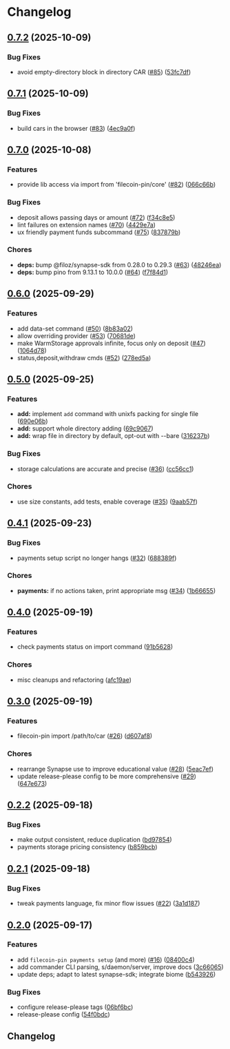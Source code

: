 # Changelog

## [0.7.2](https://github.com/filecoin-project/filecoin-pin/compare/v0.7.1...v0.7.2) (2025-10-09)


### Bug Fixes

* avoid empty-directory block in directory CAR ([#85](https://github.com/filecoin-project/filecoin-pin/issues/85)) ([53fc7df](https://github.com/filecoin-project/filecoin-pin/commit/53fc7df58e5c31bfc72dd13e108d376ce7fdd2a4))

## [0.7.1](https://github.com/filecoin-project/filecoin-pin/compare/v0.7.0...v0.7.1) (2025-10-09)


### Bug Fixes

* build cars in the browser ([#83](https://github.com/filecoin-project/filecoin-pin/issues/83)) ([4ec9a0f](https://github.com/filecoin-project/filecoin-pin/commit/4ec9a0f97a6f5763fa441c6b126f43f280673247))

## [0.7.0](https://github.com/filecoin-project/filecoin-pin/compare/v0.6.0...v0.7.0) (2025-10-08)


### Features

* provide lib access via import from 'filecoin-pin/core' ([#82](https://github.com/filecoin-project/filecoin-pin/issues/82)) ([066c66b](https://github.com/filecoin-project/filecoin-pin/commit/066c66b7b4660a62fa74ec6c8b25b620c2d7b09e))


### Bug Fixes

* deposit allows passing days or amount ([#72](https://github.com/filecoin-project/filecoin-pin/issues/72)) ([f34c8e5](https://github.com/filecoin-project/filecoin-pin/commit/f34c8e5f362ad6726090a87d88a5c7c7362f8471))
* lint failures on extension names ([#70](https://github.com/filecoin-project/filecoin-pin/issues/70)) ([4429e7a](https://github.com/filecoin-project/filecoin-pin/commit/4429e7acb912a9a86ad870779d161639fe6ee710))
* ux friendly payment funds subcommand ([#75](https://github.com/filecoin-project/filecoin-pin/issues/75)) ([837879b](https://github.com/filecoin-project/filecoin-pin/commit/837879b8f23a49a62dd2c9ac3c5d33b8bd3ae79c))


### Chores

* **deps:** bump @filoz/synapse-sdk from 0.28.0 to 0.29.3 ([#63](https://github.com/filecoin-project/filecoin-pin/issues/63)) ([48246ea](https://github.com/filecoin-project/filecoin-pin/commit/48246ea198261929520c73a7ce4aefe5ad6e3b54))
* **deps:** bump pino from 9.13.1 to 10.0.0 ([#64](https://github.com/filecoin-project/filecoin-pin/issues/64)) ([f7f84d1](https://github.com/filecoin-project/filecoin-pin/commit/f7f84d1b59732ac42807f8456261491eac6ab526))

## [0.6.0](https://github.com/filecoin-project/filecoin-pin/compare/v0.5.0...v0.6.0) (2025-09-29)


### Features

* add data-set command ([#50](https://github.com/filecoin-project/filecoin-pin/issues/50)) ([8b83a02](https://github.com/filecoin-project/filecoin-pin/commit/8b83a022432f0fd2fc12a0117e565265273b2fbd))
* allow overriding provider ([#53](https://github.com/filecoin-project/filecoin-pin/issues/53)) ([70681de](https://github.com/filecoin-project/filecoin-pin/commit/70681de574e0ac4a4619efa499af81086ac2da6f))
* make WarmStorage approvals infinite, focus only on deposit ([#47](https://github.com/filecoin-project/filecoin-pin/issues/47)) ([1064d78](https://github.com/filecoin-project/filecoin-pin/commit/1064d78b86fa55a3d1b850a898703683a1172700))
* status,deposit,withdraw cmds ([#52](https://github.com/filecoin-project/filecoin-pin/issues/52)) ([278ed5a](https://github.com/filecoin-project/filecoin-pin/commit/278ed5a5ae54aa8cc068083e0a884fdebebf5fdf))

## [0.5.0](https://github.com/filecoin-project/filecoin-pin/compare/v0.4.1...v0.5.0) (2025-09-25)


### Features

* **add:** implement `add` command with unixfs packing for single file ([690e06b](https://github.com/filecoin-project/filecoin-pin/commit/690e06b5cc2a9d4334626aa0aff2c2c9dcfae3be))
* **add:** support whole directory adding ([69c9067](https://github.com/filecoin-project/filecoin-pin/commit/69c90672e8f18e1f4f8a61e0e65893144c228eac))
* **add:** wrap file in directory by default, opt-out with --bare ([316237b](https://github.com/filecoin-project/filecoin-pin/commit/316237bc4362f2afb14cdcd16f7283ee10a4e455))


### Bug Fixes

* storage calculations are accurate and precise ([#36](https://github.com/filecoin-project/filecoin-pin/issues/36)) ([cc56cc1](https://github.com/filecoin-project/filecoin-pin/commit/cc56cc1ab1cfbf039f2f323498a6230f5d0dc5f1))


### Chores

* use size constants, add tests, enable coverage ([#35](https://github.com/filecoin-project/filecoin-pin/issues/35)) ([9aab57f](https://github.com/filecoin-project/filecoin-pin/commit/9aab57fae4e17ab702c12079eca3d82a7307b5c4))

## [0.4.1](https://github.com/filecoin-project/filecoin-pin/compare/v0.4.0...v0.4.1) (2025-09-23)


### Bug Fixes

* payments setup script no longer hangs ([#32](https://github.com/filecoin-project/filecoin-pin/issues/32)) ([688389f](https://github.com/filecoin-project/filecoin-pin/commit/688389f5e57d68ed1f46dba37463343a7e1fde31))


### Chores

* **payments:** if no actions taken, print appropriate msg ([#34](https://github.com/filecoin-project/filecoin-pin/issues/34)) ([1b66655](https://github.com/filecoin-project/filecoin-pin/commit/1b6665513bddf354854581db0b67d8dcc1706380))

## [0.4.0](https://github.com/filecoin-project/filecoin-pin/compare/v0.3.0...v0.4.0) (2025-09-19)


### Features

* check payments status on import command ([91b5628](https://github.com/filecoin-project/filecoin-pin/commit/91b56284a25e186cf69d3c4e03fbd474073c95ba))


### Chores

* misc cleanups and refactoring ([afc19ae](https://github.com/filecoin-project/filecoin-pin/commit/afc19ae17f5b03e534ec5d747ba1212fba7e613e))

## [0.3.0](https://github.com/filecoin-project/filecoin-pin/compare/v0.2.2...v0.3.0) (2025-09-19)


### Features

* filecoin-pin import /path/to/car ([#26](https://github.com/filecoin-project/filecoin-pin/issues/26)) ([d607af8](https://github.com/filecoin-project/filecoin-pin/commit/d607af82eeae1c5940b17abfbc2b6ecb7f34ecc0))


### Chores

* rearrange Synapse use to improve educational value ([#28](https://github.com/filecoin-project/filecoin-pin/issues/28)) ([5eac7ef](https://github.com/filecoin-project/filecoin-pin/commit/5eac7ef00b8812b848f5358a9a147bce64b56c3f))
* update release-please config to be more comprehensive ([#29](https://github.com/filecoin-project/filecoin-pin/issues/29)) ([647e673](https://github.com/filecoin-project/filecoin-pin/commit/647e673b9113a9fe7c77ff0932c8db80aec40584))

## [0.2.2](https://github.com/filecoin-project/filecoin-pin/compare/v0.2.1...v0.2.2) (2025-09-18)


### Bug Fixes

* make output consistent, reduce duplication ([bd97854](https://github.com/filecoin-project/filecoin-pin/commit/bd97854f27132ed187a9f78eeb04c14ba662dd32))
* payments storage pricing consistency ([b859bcb](https://github.com/filecoin-project/filecoin-pin/commit/b859bcbc99cce48f5dc1b9f1c2dc8ca8691cda94))

## [0.2.1](https://github.com/filecoin-project/filecoin-pin/compare/v0.2.0...v0.2.1) (2025-09-18)


### Bug Fixes

* tweak payments language, fix minor flow issues ([#22](https://github.com/filecoin-project/filecoin-pin/issues/22)) ([3a1d187](https://github.com/filecoin-project/filecoin-pin/commit/3a1d187f2f8f848cbc52c2316deab4fa3641aead))

## [0.2.0](https://github.com/filecoin-project/filecoin-pin/compare/v0.1.0...v0.2.0) (2025-09-17)


### Features

* add `filecoin-pin payments setup` (and more) ([#16](https://github.com/filecoin-project/filecoin-pin/issues/16)) ([08400c4](https://github.com/filecoin-project/filecoin-pin/commit/08400c4835aa075b4e940dba9f7bd242dbe74479))
* add commander CLI parsing, s/daemon/server, improve docs ([3c66065](https://github.com/filecoin-project/filecoin-pin/commit/3c66065b7ca76e7c944ca2a22a17092b4d650b86))
* update deps; adapt to latest synapse-sdk; integrate biome ([b543926](https://github.com/filecoin-project/filecoin-pin/commit/b543926a47c92a43eabe724993036f81a7008c0f))


### Bug Fixes

* configure release-please tags ([06bf6bc](https://github.com/filecoin-project/filecoin-pin/commit/06bf6bc9589cf6d293ca7deeb9afc0ea7bbc72c4))
* release-please config ([54f0bdc](https://github.com/filecoin-project/filecoin-pin/commit/54f0bdce2b65d4153ca2e1d3a048849c190ee76e))

## Changelog
